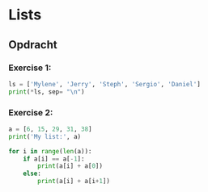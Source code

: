 # Lists

## Opdracht

### Exercise 1:
``` python
ls = ['Mylene', 'Jerry', 'Steph', 'Sergio', 'Daniel']
print(*ls, sep= "\n")
```

### Exercise 2:
``` python
a = [6, 15, 29, 31, 38]
print('My list:', a)

for i in range(len(a)):
    if a[i] == a[-1]:  
        print(a[i] + a[0])
    else:
        print(a[i] + a[i+1])
```
